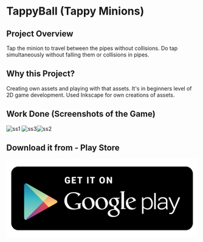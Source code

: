 # TappyBall (Tappy Minions)

## Project Overview

Tap the minion to travel between the pipes without collisions. Do tap simultaneously without falling them or collisions in pipes.

## Why this Project?

Creating own assets and playing with that assets. It's in beginners level of 2D game development. Used Inkscape for own creations of assets. 

## Work Done (Screenshots of the Game)

![ss1](https://user-images.githubusercontent.com/27482105/41189765-81e468f4-6bf0-11e8-986a-a9406cd19374.JPG) 
![ss3](https://user-images.githubusercontent.com/27482105/41189791-fdc9ca4a-6bf0-11e8-87d4-7d7ac4385386.JPG)![ss2](https://user-images.githubusercontent.com/27482105/41189766-8233b2c4-6bf0-11e8-8fd1-66f08086702d.JPG)


## Download it from - Play Store

<p align="center">
    <a href="https://play.google.com/store/apps/details?id=com.GeeksWolfpack.TheTappyMinions"><img src="Google_play_store.png"></a>
</p>
